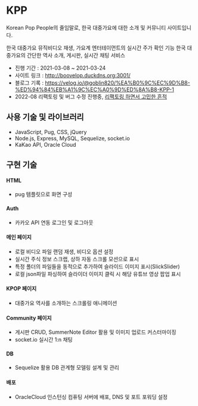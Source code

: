 # KPP

Korean Pop People의 줄임말로, 한국 대중가요에 대한 소개 및 커뮤니티 사이트입니다.

한국 대중가요 뮤직비디오 재생, 가요계 엔터테이먼트의 실시간 주가 확인 기능
한국 대중가요의 간단한 역사 소개, 게시판, 실시간 채팅 서비스

- 진행 기간 : 2021-03-08 ~ 2021-03-24
- 사이트 링크 : <http://boovelop.duckdns.org:3001/>
- 블로그 기록 : <https://velog.io/@goblin820/%EA%B0%9C%EC%9D%B8-%ED%94%84%EB%A1%9C%EC%A0%9D%ED%8A%B8-KPP-1>
- 2022-08 리팩토링 및 버그 수정 진행중, [리팩토링 하면서 고민한 흔적](https://github.com/trevor1107/KPP/blob/main/think.md)

## 사용 기술 및 라이브러리

- JavaScript, Pug, CSS, jQuery
- Node.js, Express, MySQL, Sequelize, socket.io
- KaKao API, Oracle Cloud

## 구현 기술

#### HTML

- pug 템플릿으로 화면 구성

#### Auth

- 카카오 API 연동 로그인 및 로그아웃

#### 메인 페이지

- 로컬 비디오 파일 랜덤 재생, 비디오 옵션 설정
- 실시간 주식 정보 스크랩, 상하 자동 스크롤 모션으로 표시
- 특정 폴더의 파일들을 동적으로 추가하여 슬라이드 이미지 표시(SlickSlider)
- 로컬 json파일 파싱하여 슬라이더 이미지 클릭 시 해당 유튜브 영상 팝업 표시

#### KPOP 페이지

- 대중가요 역사를 소개하는 스크롤링 애니메이션

#### Community 페이지

- 게시판 CRUD, SummerNote Editor 활용 및 이미지 업로드 커스터마이징
- socket.io 실시간 1:n 채팅

#### DB

- Sequelize 활용 DB 관계형 모델링 설계 및 관리

#### 배포

- OracleCloud 인스턴싱 컴퓨팅 서버에 배포, DNS 및 포트 포워딩 설정
